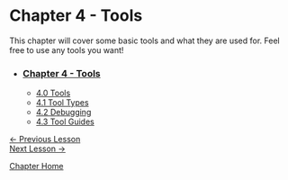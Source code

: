 # Chapter 4 - Tools

This chapter will cover some basic tools and what they are used for. Feel free to use any tools you want!

* ### [Chapter 4 - Tools](4.0%20Tools.md)
    * [4.0 Tools](4.0%20Tools.md)
    * [4.1 Tool Types](4.1%20ToolTypes.md)
    * [4.2 Debugging](4.2%20Debugging.md)
    * [4.3 Tool Guides](4.3%20ToolGuides.md)

[<- Previous Lesson](../Chapter%203%20-%20Assembly/3.6%20FinalNotes.md)  
[Next Lesson ->](4.1%20ToolTypes.md)  

[Chapter Home](4.0%20Tools.md)  
